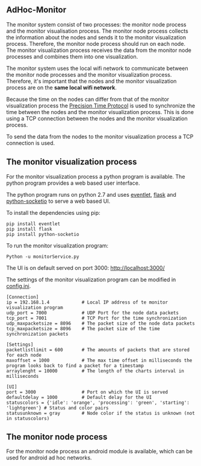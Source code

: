 AdHoc-Monitor
-------------------------

The monitor system consist of two processes: the monitor node process and the monitor visualisation process. The monitor node process collects the information about the nodes and sends it to the monitor visualization process. Therefore, the monitor node process should run on each node. The monitor visualization process receives the data from the monitor node processes and combines them into one visualization. 

The monitor system uses the local wifi network to communicate between the monitor node processes and the monitor visualization process. Therefore, it's important that the nodes and the monitor visualization process are on the __same local wifi network__.

Because the time on the nodes can differ from that of the monitor visualization process the [Precision Time Protocol](https://en.wikipedia.org/wiki/Precision_Time_Protocol) is used to synchronize the time between the nodes and the monitor visualization process. This is done using a TCP connection between the nodes and the monitor visualization process.

To send the data from the nodes to the monitor visualization process a TCP connection is used.

The monitor visualization process  
-------------------------------------
For the monitor visualization process a python program is available. The python program provides a web based user interface.

The python program runs on python 2.7 and uses [eventlet](https://github.com/eventlet/eventlet), [flask](http://flask.pocoo.org/) and [python-socketio](https://github.com/miguelgrinberg/python-socketio) to serve a web based UI.

To install the dependencies using pip:
```
pip install eventlet
pip install flask
pip install python-socketio
```

To run the monitor visualization program:
```
Python -u monitorService.py
```

The UI is on default served on port 3000: [http://localhost:3000/](http://localhost:3000/)

The settings of the monitor visualization program can be modified in [config.ini](config.ini).

```
[Connection]
ip = 192.168.1.4            # Local IP address of te monitor visualization program
udp_port = 7000             # UDP Port for the node data packets
tcp_port = 7001             # TCP Port for the time synchronization
udp_maxpacketsize = 8096    # The packet size of the node data packets
tcp_maxpacketsize = 8096    # The packet size of the time synchronization packets

[Settings]
packetlistlimit = 600       # The amounts of packets that are stored for each node
maxoffset = 1000            # The max time offset in milliseconds the program looks back to find a packet for a timestamp
arraylenght = 10000         # The length of the charts interval in milliseconds

[UI]
port = 3000                 # Port on which the UI is served
defaultdelay = 1000         # Default delay for the UI
statuscolors = {'idle': 'orange', 'processing': 'green', 'starting': 'lightgreen'} # Status and color pairs
statusunknown = gray        # Node color if the status is unknown (not in statuscolors)
```

The monitor node process
-----------------------------
For the monitor node process an android module is available, which can be used for android ad hoc networks. 


